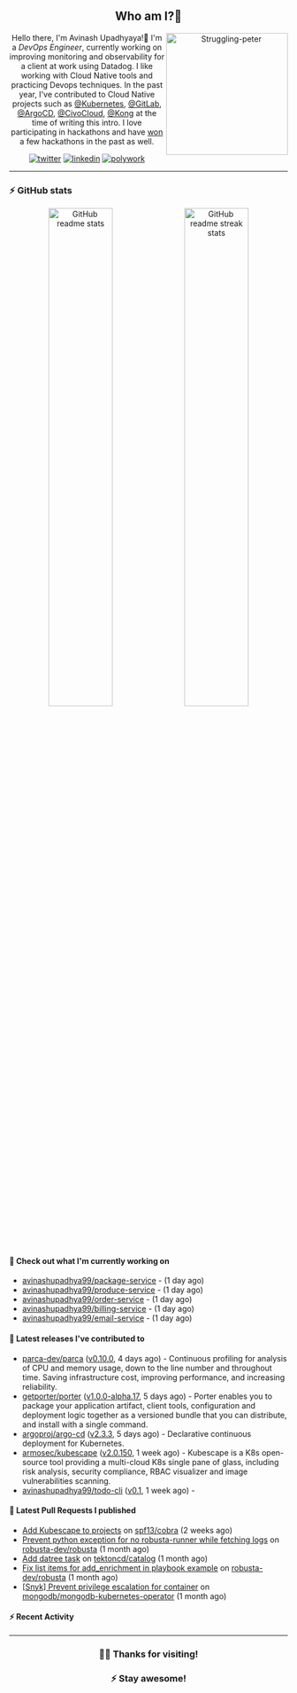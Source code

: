 <div align='center'>
  
## Who am I?🤔

<img align="right" width="220" src="https://media.giphy.com/media/YFkpsHWCsNUUo/giphy.gif" alt="Struggling-peter" />

Hello there, I'm Avinash Upadhyaya!👋 I'm a _DevOps Engineer_, currently working on improving monitoring and observability for a client at work using Datadog. I like working with Cloud Native tools and practicing Devops techniques. In the past year, I've contributed to Cloud Native projects such as [@Kubernetes](https://github.com/pulls?q=is%3Apr+author%3Aavinashupadhya99+archived%3Afalse+user%3Akubernetes), [@GitLab](https://gitlab.com/groups/gitlab-org/-/merge_requests?scope=all&state=all&author_username=avinashupadhya99), [@ArgoCD](https://github.com/pulls?q=is%3Apr+author%3Aavinashupadhya99+archived%3Afalse+user%3Aargoproj), [@CivoCloud](https://github.com/pulls?q=is%3Apr+author%3Aavinashupadhya99+archived%3Afalse+user%3Acivo), [@Kong](https://github.com/pulls?q=is%3Apr+author%3Aavinashupadhya99+archived%3Afalse+user%3AKong) at the time of writing this intro. I love participating in hackathons and have [won](https://devpost.com/avinashupadhya99) a few hackathons in the past as well.


[![twitter](https://img.shields.io/badge/-@avinash__ukr-%231DA1F2?style=for-the-badge&logo=twitter&logoColor=ffffff)](https://twitter.com/avinash_ukr)
[![linkedin](https://img.shields.io/badge/-Avinash%20Upadhyaya-%230A67C3?style=for-the-badge&logo=linkedin&logoColor=ffffff)](https://www.linkedin.com/in/avinash-upadhyaya/)
[![polywork](https://img.shields.io/badge/-@avinashupadhya99-%23338BFF?style=for-the-badge&logo=polywork&logoColor=ffffff)](https://www.polywork.com/avinashupadhya99)

---

</div>

### ⚡ GitHub stats

<p align="center">
  <img width="48%" src="https://github-readme-stats.vercel.app/api?username=avinashupadhya99&show_icons=true&theme=tokyonight" alt="GitHub readme stats" />
  <img width="48%" src="https://github-readme-streak-stats.herokuapp.com?user=avinashupadhya99&theme=dark&hide_border=true&date_format=M%20j%5B%2C%20Y%5D" alt="GitHub readme streak stats" />
</p>

#### 👷 Check out what I'm currently working on

- [avinashupadhya99/package-service](https://github.com/avinashupadhya99/package-service) -  (1 day ago)
- [avinashupadhya99/produce-service](https://github.com/avinashupadhya99/produce-service) -  (1 day ago)
- [avinashupadhya99/order-service](https://github.com/avinashupadhya99/order-service) -  (1 day ago)
- [avinashupadhya99/billing-service](https://github.com/avinashupadhya99/billing-service) -  (1 day ago)
- [avinashupadhya99/email-service](https://github.com/avinashupadhya99/email-service) -  (1 day ago)

#### 🔭 Latest releases I've contributed to

- [parca-dev/parca](https://github.com/parca-dev/parca) ([v0.10.0](https://github.com/parca-dev/parca/releases/tag/v0.10.0), 4 days ago) - Continuous profiling for analysis of CPU and memory usage, down to the line number and throughout time. Saving infrastructure cost, improving performance, and increasing reliability.
- [getporter/porter](https://github.com/getporter/porter) ([v1.0.0-alpha.17](https://github.com/getporter/porter/releases/tag/v1.0.0-alpha.17), 5 days ago) - Porter enables you to package your application artifact, client tools, configuration and deployment logic together as a versioned bundle that you can distribute, and install with a single command.
- [argoproj/argo-cd](https://github.com/argoproj/argo-cd) ([v2.3.3](https://github.com/argoproj/argo-cd/releases/tag/v2.3.3), 5 days ago) - Declarative continuous deployment for Kubernetes.
- [armosec/kubescape](https://github.com/armosec/kubescape) ([v2.0.150](https://github.com/armosec/kubescape/releases/tag/v2.0.150), 1 week ago) - Kubescape is a K8s open-source tool providing a multi-cloud K8s single pane of glass, including risk analysis, security compliance, RBAC visualizer and image vulnerabilities scanning. 
- [avinashupadhya99/todo-cli](https://github.com/avinashupadhya99/todo-cli) ([v0.1](https://github.com/avinashupadhya99/todo-cli/releases/tag/v0.1), 1 week ago) - 

#### 🔨 Latest Pull Requests I published

- [Add Kubescape to projects](https://github.com/spf13/cobra/pull/1642) on [spf13/cobra](https://github.com/spf13/cobra) (2 weeks ago)
- [Prevent python exception for no robusta-runner while fetching logs](https://github.com/robusta-dev/robusta/pull/250) on [robusta-dev/robusta](https://github.com/robusta-dev/robusta) (1 month ago)
- [Add datree task](https://github.com/tektoncd/catalog/pull/936) on [tektoncd/catalog](https://github.com/tektoncd/catalog) (1 month ago)
- [Fix list items for add_enrichment in playbook example](https://github.com/robusta-dev/robusta/pull/246) on [robusta-dev/robusta](https://github.com/robusta-dev/robusta) (1 month ago)
- [[Snyk] Prevent privilege escalation for container](https://github.com/mongodb/mongodb-kubernetes-operator/pull/907) on [mongodb/mongodb-kubernetes-operator](https://github.com/mongodb/mongodb-kubernetes-operator) (1 month ago)

#### ⚡ Recent Activity

<!--START_SECTION:activity-->
<!--END_SECTION:activity-->



---

<div align='center'>
  
### 🙇‍♂️ Thanks for visiting!
### ⚡ Stay awesome!
  
</div>


